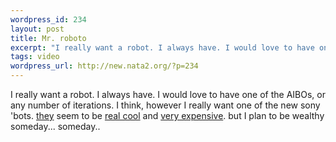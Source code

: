 ```yaml
--- 
wordpress_id: 234
layout: post
title: Mr. roboto
excerpt: "I really want a robot. I always have. I would love to have one of the AIBOs, or any number of iterations. I think, however I really want one of the new sony 'bots. they seem to be real cool and "
tags: video
wordpress_url: http://new.nata2.org/?p=234
---
```

I really want a robot. I always have. I would love to have one of the AIBOs, or any number of iterations. I think, however I really want one of the new sony 'bots. <a href="http://www.tagesschau.de/styles/container/video/style_video_real_smil_cover/0,2162,646512,00.ram">they</a> seem to be <a href="http://www.smartmoney.com/bn/ON/index.cfm?story=ON-20020319-000215-0506">real cool</a> and <a href="http://foxnews.com/story/0,2933,48225,00.html">very expensive</a>. but I plan to be wealthy someday... someday.. 
